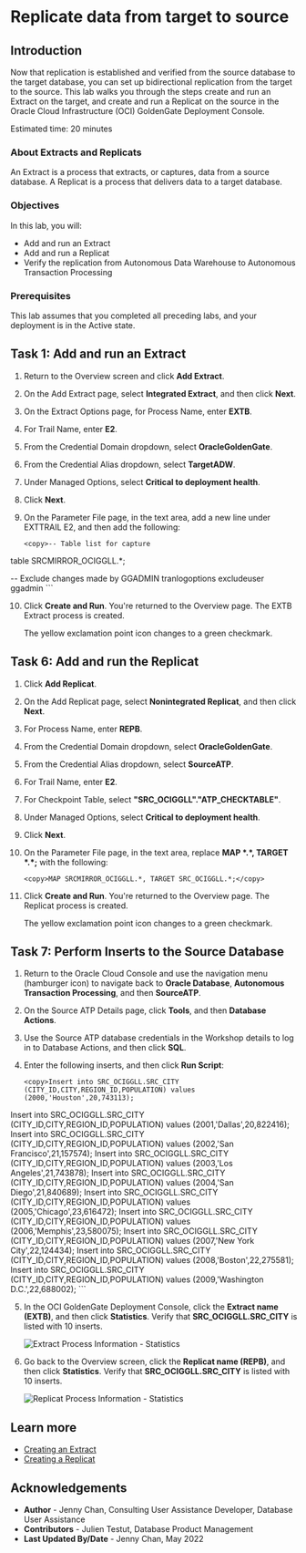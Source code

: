 # Replicate data from target to source

## Introduction

Now that replication is established and verified from the source database to the target database, you can set up bidirectional replication from the target to the source. This lab walks you through the steps create and run an Extract on the target, and create and run a Replicat on the source in the Oracle Cloud Infrastructure (OCI) GoldenGate Deployment Console.

Estimated time: 20 minutes

### About Extracts and Replicats

An Extract is a process that extracts, or captures, data from a source database. A Replicat is a process that delivers data to a target database.

### Objectives

In this lab, you will:
* Add and run an Extract
* Add and run a Replicat
* Verify the replication from Autonomous Data Warehouse to Autonomous Transaction Processing

### Prerequisites

This lab assumes that you completed all preceding labs, and your deployment is in the Active state.

## Task 1: Add and run an Extract

1.  Return to the Overview screen and click **Add Extract**.

2.  On the Add Extract page, select **Integrated Extract**, and then click **Next**.

3.  On the Extract Options page, for Process Name, enter **EXTB**.

4.  For Trail Name, enter **E2**.

5.  From the Credential Domain dropdown, select **OracleGoldenGate**.

6.  From the Credential Alias dropdown, select **TargetADW**.

7.  Under Managed Options, select **Critical to deployment health**.

8.  Click **Next**.

9.  On the Parameter File page, in the text area, add a new line under EXTTRAIL E2, and then add the following:

    ```
    <copy>-- Table list for capture
table SRCMIRROR_OCIGGLL.*;

-- Exclude changes made by GGADMIN
tranlogoptions excludeuser ggadmin</copy>
    ```

10. Click **Create and Run**. You're returned to the Overview page. The EXTB Extract process is created.

    The yellow exclamation point icon changes to a green checkmark.


## Task 6: Add and run the Replicat

1.  Click **Add Replicat**.

2.  On the Add Replicat page, select **Nonintegrated Replicat**, and then click **Next**.

3.  For Process Name, enter **REPB**.

4.  From the Credential Domain dropdown, select **OracleGoldenGate**.

5.  From the Credential Alias dropdown, select **SourceATP**.

6.  For Trail Name, enter **E2**.

7.  For Checkpoint Table, select **"SRC\_OCIGGLL"."ATP\_CHECKTABLE"**.

8.  Under Managed Options, select **Critical to deployment health**.

9.  Click **Next**.

10. On the Parameter File page, in the text area, replace **MAP \*.\*, TARGET \*.\*;** with the following:

    ```
    <copy>MAP SRCMIRROR_OCIGGLL.*, TARGET SRC_OCIGGLL.*;</copy>
    ```

11. Click **Create and Run**. You're returned to the Overview page. The Replicat process is created.

    The yellow exclamation point icon changes to a green checkmark.

## Task 7: Perform Inserts to the Source Database

1.  Return to the Oracle Cloud Console and use the navigation menu (hamburger icon) to navigate back to **Oracle Database**, **Autonomous Transaction Processing**, and then **SourceATP**.

2.  On the Source ATP Details page, click **Tools**, and then **Database Actions**.

3.  Use the Source ATP database credentials in the Workshop details to log in to Database Actions, and then click **SQL**.

4.  Enter the following inserts, and then click **Run Script**:

    ```
    <copy>Insert into SRC_OCIGGLL.SRC_CITY (CITY_ID,CITY,REGION_ID,POPULATION) values (2000,'Houston',20,743113);
Insert into SRC_OCIGGLL.SRC_CITY (CITY_ID,CITY,REGION_ID,POPULATION) values (2001,'Dallas',20,822416);
Insert into SRC_OCIGGLL.SRC_CITY (CITY_ID,CITY,REGION_ID,POPULATION) values (2002,'San Francisco',21,157574);
Insert into SRC_OCIGGLL.SRC_CITY (CITY_ID,CITY,REGION_ID,POPULATION) values (2003,'Los Angeles',21,743878);
Insert into SRC_OCIGGLL.SRC_CITY (CITY_ID,CITY,REGION_ID,POPULATION) values (2004,'San Diego',21,840689);
Insert into SRC_OCIGGLL.SRC_CITY (CITY_ID,CITY,REGION_ID,POPULATION) values (2005,'Chicago',23,616472);
Insert into SRC_OCIGGLL.SRC_CITY (CITY_ID,CITY,REGION_ID,POPULATION) values (2006,'Memphis',23,580075);
Insert into SRC_OCIGGLL.SRC_CITY (CITY_ID,CITY,REGION_ID,POPULATION) values (2007,'New York City',22,124434);
Insert into SRC_OCIGGLL.SRC_CITY (CITY_ID,CITY,REGION_ID,POPULATION) values (2008,'Boston',22,275581);
Insert into SRC_OCIGGLL.SRC_CITY (CITY_ID,CITY,REGION_ID,POPULATION) values (2009,'Washington D.C.',22,688002);</copy>
    ```

5.  In the OCI GoldenGate Deployment Console, click the **Extract name (EXTB)**, and then click **Statistics**. Verify that **SRC\_OCIGGLL.SRC\_CITY** is listed with 10 inserts.

    ![Extract Process Information - Statistics](images/04-17.png " ")

6.  Go back to the Overview screen, click the **Replicat name (REPB)**, and then click **Statistics**. Verify that **SRC\_OCIGGLL.SRC\_CITY** is listed with 10 inserts.

    ![Replicat Process Information - Statistics](images/01-06-rep-statistics.png " ")


## Learn more

* [Creating an Extract](https://docs.oracle.com/en/cloud/paas/goldengate-service/using/goldengate-deployment-console.html#GUID-3B004DB0-2F41-4FC2-BDD4-4DE809F52448)
* [Creating a Replicat](https://docs.oracle.com/en/cloud/paas/goldengate-service/using/goldengate-deployment-console.html#GUID-063CCFD9-81E0-4FEC-AFCC-3C9D9D3B8953)

## Acknowledgements
* **Author** - Jenny Chan, Consulting User Assistance Developer, Database User Assistance
* **Contributors** -  Julien Testut, Database Product Management
* **Last Updated By/Date** - Jenny Chan, May 2022

